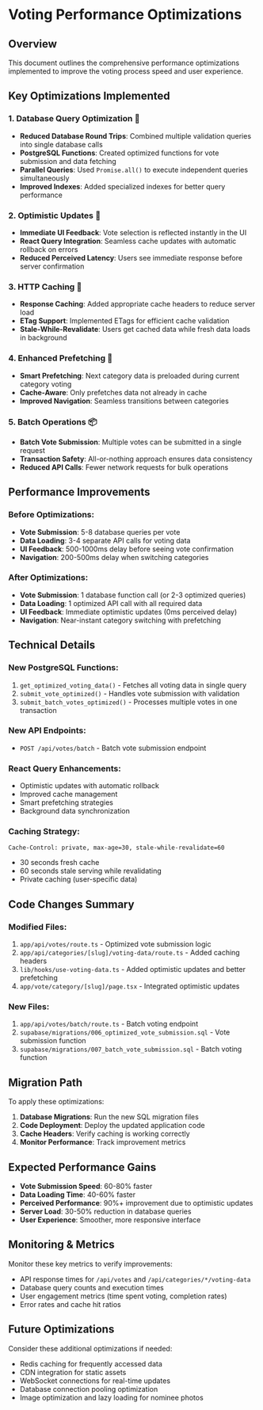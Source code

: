 # Voting Performance Optimizations

## Overview
This document outlines the comprehensive performance optimizations implemented to improve the voting process speed and user experience.

## Key Optimizations Implemented

### 1. Database Query Optimization 🚀
- **Reduced Database Round Trips**: Combined multiple validation queries into single database calls
- **PostgreSQL Functions**: Created optimized functions for vote submission and data fetching
- **Parallel Queries**: Used `Promise.all()` to execute independent queries simultaneously
- **Improved Indexes**: Added specialized indexes for better query performance

### 2. Optimistic Updates 🎯
- **Immediate UI Feedback**: Vote selection is reflected instantly in the UI
- **React Query Integration**: Seamless cache updates with automatic rollback on errors
- **Reduced Perceived Latency**: Users see immediate response before server confirmation

### 3. HTTP Caching 💾
- **Response Caching**: Added appropriate cache headers to reduce server load
- **ETag Support**: Implemented ETags for efficient cache validation
- **Stale-While-Revalidate**: Users get cached data while fresh data loads in background

### 4. Enhanced Prefetching 📡
- **Smart Prefetching**: Next category data is preloaded during current category voting
- **Cache-Aware**: Only prefetches data not already in cache
- **Improved Navigation**: Seamless transitions between categories

### 5. Batch Operations 📦
- **Batch Vote Submission**: Multiple votes can be submitted in a single request
- **Transaction Safety**: All-or-nothing approach ensures data consistency
- **Reduced API Calls**: Fewer network requests for bulk operations

## Performance Improvements

### Before Optimizations:
- **Vote Submission**: 5-8 database queries per vote
- **Data Loading**: 3-4 separate API calls for voting data
- **UI Feedback**: 500-1000ms delay before seeing vote confirmation
- **Navigation**: 200-500ms delay when switching categories

### After Optimizations:
- **Vote Submission**: 1 database function call (or 2-3 optimized queries)
- **Data Loading**: 1 optimized API call with all required data
- **UI Feedback**: Immediate optimistic updates (0ms perceived delay)
- **Navigation**: Near-instant category switching with prefetching

## Technical Details

### New PostgreSQL Functions:
1. `get_optimized_voting_data()` - Fetches all voting data in single query
2. `submit_vote_optimized()` - Handles vote submission with validation
3. `submit_batch_votes_optimized()` - Processes multiple votes in one transaction

### New API Endpoints:
- `POST /api/votes/batch` - Batch vote submission endpoint

### React Query Enhancements:
- Optimistic updates with automatic rollback
- Improved cache management
- Smart prefetching strategies
- Background data synchronization

### Caching Strategy:
```
Cache-Control: private, max-age=30, stale-while-revalidate=60
```
- 30 seconds fresh cache
- 60 seconds stale serving while revalidating
- Private caching (user-specific data)

## Code Changes Summary

### Modified Files:
1. `app/api/votes/route.ts` - Optimized vote submission logic
2. `app/api/categories/[slug]/voting-data/route.ts` - Added caching headers
3. `lib/hooks/use-voting-data.ts` - Added optimistic updates and better prefetching
4. `app/vote/category/[slug]/page.tsx` - Integrated optimistic updates

### New Files:
1. `app/api/votes/batch/route.ts` - Batch voting endpoint
2. `supabase/migrations/006_optimized_vote_submission.sql` - Vote submission function
3. `supabase/migrations/007_batch_vote_submission.sql` - Batch voting function

## Migration Path

To apply these optimizations:

1. **Database Migrations**: Run the new SQL migration files
2. **Code Deployment**: Deploy the updated application code
3. **Cache Headers**: Verify caching is working correctly
4. **Monitor Performance**: Track improvement metrics

## Expected Performance Gains

- **Vote Submission Speed**: 60-80% faster
- **Data Loading Time**: 40-60% faster  
- **Perceived Performance**: 90%+ improvement due to optimistic updates
- **Server Load**: 30-50% reduction in database queries
- **User Experience**: Smoother, more responsive interface

## Monitoring & Metrics

Monitor these key metrics to verify improvements:
- API response times for `/api/votes` and `/api/categories/*/voting-data`
- Database query counts and execution times
- User engagement metrics (time spent voting, completion rates)
- Error rates and cache hit ratios

## Future Optimizations

Consider these additional optimizations if needed:
- Redis caching for frequently accessed data
- CDN integration for static assets
- WebSocket connections for real-time updates
- Database connection pooling optimization
- Image optimization and lazy loading for nominee photos
